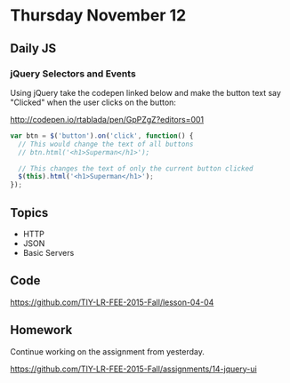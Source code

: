 # Thursday November 12

## Daily JS

### jQuery Selectors and Events

Using jQuery take the codepen linked below and make the button text say "Clicked"
when the user clicks on the button:

http://codepen.io/rtablada/pen/GpPZgZ?editors=001

```js
var btn = $('button').on('click', function() {
  // This would change the text of all buttons
  // btn.html('<h1>Superman</h1>');

  // This changes the text of only the current button clicked
  $(this).html('<h1>Superman</h1>');
});
```

## Topics

- HTTP
- JSON
- Basic Servers

## Code

https://github.com/TIY-LR-FEE-2015-Fall/lesson-04-04

## Homework

Continue working on the assignment from yesterday.

https://github.com/TIY-LR-FEE-2015-Fall/assignments/14-jquery-ui
